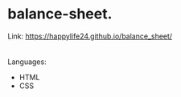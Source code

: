 # balance-sheet.
Link: https://happylife24.github.io/balance_sheet/
<br>
<br>
<br>
Languages:
<br>
   <ul>
     <li>HTML</li>
     <li>CSS</li>
